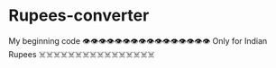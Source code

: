 # Rupees-converter
My beginning code
👁️👁️👁️👁️👁️👁️👁️👁️👁️👁️👁️👁️👁️👁️👁️👁️
    Only for Indian Rupees
☠️☠️☠️☠️☠️☠️☠️☠️☠️☠️☠️☠️☠️☠️☠️☠️
